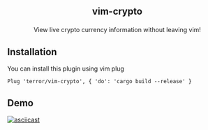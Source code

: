 ## <p align='center'>vim-crypto</p>

<p align='center'>View live crypto currency information without leaving vim!</p>

## Installation

You can install this plugin using vim plug

```vim
Plug 'terror/vim-crypto', { 'do': 'cargo build --release' }
```

## Demo
[![asciicast](https://asciinema.org/a/8bQKoVPSPGTile0sXlsDkEMpP.svg)](https://asciinema.org/a/8bQKoVPSPGTile0sXlsDkEMpP)
